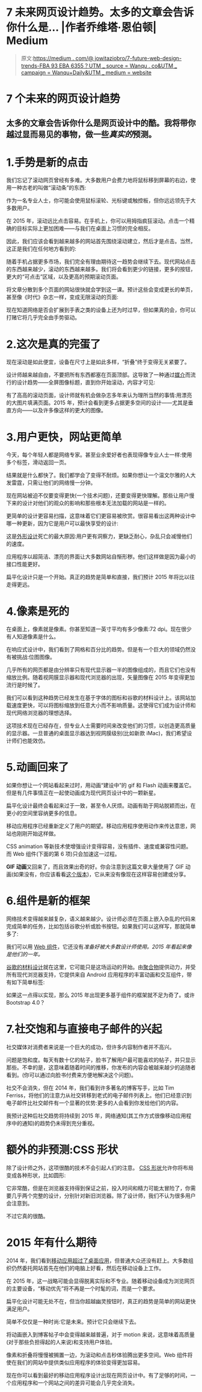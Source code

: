 # 7 未来网页设计趋势。太多的文章会告诉你什么是… |作者乔维塔·恩伯顿| Medium

> 原文:[https://medium . com/@ jowitaziobro/7-future-web-design-trends-FBA 93 EBA 6355？UTM _ source = Wanqu . co&UTM _ campaign = Wanqu+Daily&UTM _ medium = website](https://medium.com/@jowitaziobro/7-future-web-design-trends-fba93eba6355?utm_source=wanqu.co&utm_campaign=Wanqu+Daily&utm_medium=website)

# 7 个未来的网页设计趋势

## 太多的文章会告诉你什么是网页设计中的酷。我将带你越过显而易见的事物，做一些*真实的*预测。

# 1.手势是新的点击

我们忘记了滚动网页曾经有多难。大多数用户会费力地将鼠标移到屏幕的右边，使用一种古老的叫做“滚动条”的东西:



作为一名专业人士，你可能会使用鼠标滚轮、光标键或触控板，但你远远领先于大多数用户。

在 2015 年，滚动远比点击容易。在手机上，你可以用拇指疯狂滚动。点击一个精确的目标实际上更加困难——与我们在桌面上习惯的完全相反。

因此，我们应该会看到越来越多的网站首先围绕滚动建立，然后才是点击。当然，这正是我们在任何地方看到的:



随着手机占据更多市场，我们完全有理由期待这一趋势会继续下去。现代网站点击的东西越来越少，滚动的东西越来越多。我们将会看到更少的链接，更多的按钮，更大的“可点击”区域，以及更高的预期滚动页面。

将文章分散到多个页面的网站很快就会学到这一课。预计这些会变成更长的单页，甚至像《时代》杂志一样，变成无限滚动的页面:



现在知道网络是否会扩展到手表之类的设备上还为时过早，但如果真的会，你可以打赌它将几乎完全由手势驱动。

# 2.这次是真的完蛋了

现在滚动是如此便宜，设备在尺寸上是如此多样，“折叠”终于变得无关紧要了。

设计师越来越自由，不要把所有东西都塞在页面顶部。这导致了一种通过[媒介](/)而流行的设计趋势——全屏图像标题，直到你开始滚动，内容才可见:



有了高高的滚动页面，设计师就有机会做杂志多年来认为理所当然的事情:用漂亮的大图片填满页面。2015 年，预计会看到更多占据更多空间的设计——尤其是垂直方向——以及许多像这样的更大的图像。

# 3.用户更快，网站更简单

今天，每个年轻人都是网络专家。甚至业余爱好者也表现得像专业人士一样:使用多个标签，滑动返回一页。

结果就是什么都快了。我们都学会了变得不耐烦。如果你想让一个温文尔雅的人大发雷霆，只需让他们的网络慢一分钟。



现在网站被迫不仅要变得更快(一个技术问题)，还要变得更快理解。那些让用户慢下来的设计对他们的观众的影响和那些根本无法加载的网站是一样的。

更简单的设计更容易扫描，这意味着它们更容易被欣赏。很容易看出这两种设计中哪一种更新，因为它是用户可以最快享受的设计:





这是[外形设计](http://en.wikipedia.org/wiki/Skeuomorph)死亡的最大原因:用户更有洞察力，更缺乏耐心，杂乱只会减慢他们的速度。

应用程序以超简洁、漂亮的界面让大多数网站自惭形秽。他们这样做是因为最小的接口性能更好。



扁平化设计只是一个开始。真正的趋势是简单和直接，我们预计 2015 年将比以往走得更远。

# 4.像素是死的

在桌面上，像素就是像素。你甚至知道一英寸平均有多少像素:72 dpi。现在很少有人知道像素是什么。



在响应式设计中，我们看到了网格和百分比的趋势。但是有一个巨大的领域仍然没有被挑战:位图图像。

几乎所有的网页都是由分辨率只有现代显示器一半的图像组成的，而且它们也没有缩放比例。随着视网膜显示器和现代浏览器的出现，矢量图像在 2015 年变得更加流行是时候了。

我们可以看到这种趋势已经发生在基于字体的图标和谷歌的材料设计上。该网站加载速度更快，可以将图标缩放到任意大小而不影响质量。这使得它们成为设计师和现代网络浏览器的理想选择。



这项技术现在已经存在，但专业人士需要时间来改变他们的习惯，以创造更高质量的显示器。一旦普通的桌面显示器达到视网膜级别(比如新款 iMac)，我们希望设计师们也能效仿。

# 5.动画回来了

如果你想让一个网站看起来过时，用动画“建设中”的 gif 和 Flash 动画来覆盖它。但是有几件事情正在一起使动画成为现代网页设计中的一颗新星。

扁平化设计最终会看起来过于一致，甚至令人厌烦。动画有助于网站脱颖而出，在更小的空间里容纳更多的信息。



移动应用程序已经重新定义了用户的期望。移动应用程序使用动作来传达意思，网站也刚刚开始这样做。



CSS animation 等新技术使增强设计变得容易，没有插件、速度或兼容性问题。而 Web 组件(下面的第 6 项)只会加速这一过程。

**GIF 动画**又回来了，而且效果出奇的好。你会注意到这篇文章大量使用了 GIF 动画(如果没有，你应该看看[这个版本](http://delighten.co.uk/?p=1596))，它从来没有像现在这样容易创建或分享。

# 6.组件是新的框架

网络技术变得越来越复杂，语义越来越少。设计师必须在页面上嵌入杂乱的代码来完成简单的任务，比如包括谷歌分析或脸书按钮。如果我们可以这样写，那就简单多了:

<google-analytics key="”UA-12345–678&quot;"></google-analytics>

我们可以用 [Web 组件](http://webcomponents.org/)，它还没有*准备好被大多数设计师使用。2015 年看起来像是他们的一年。*

[谷歌的材料设计](http://www.google.co.uk/design/)就在这里，它可能只是这场运动的开始。由[聚合物](https://www.polymer-project.org/0.5/)提供动力，并受所有现代浏览器支持，它提供来自 Android 应用程序的丰富动画和交互组件，带有如下简单标签:



如果这一点得以实现，那么 2015 年出现更多基于组件的框架就不足为奇了。或许 Bootstrap 4.0？

# 7.社交饱和与直接电子邮件的兴起

社交媒体对消费者来说是一个巨大的成功，但许多内容制作者并不高兴。

问题是饱和度。每天有数十亿的帖子，脸书了解用户最可能喜欢的帖子，并只显示那些。不幸的是，这意味着随着时间的推移，你发布的内容会被越来越少的追随者看到。(你可以通过向脸书付费来方便地解决这个问题)。

社交不会消失，但在 2014 年，我们看到许多著名的博客写手，比如 Tim Ferriss，将他们的注意力从社交转移到老式的电子邮件列表上。他们已经意识到电子邮件比社交邮件有一个显著的优势:更多的人会看到你发给他们的内容。



我预计这种后社交趋势将持续到 2015 年，网络通知(其工作方式很像移动应用程序中的通知)的趋势仍未得到充分重视。



# 额外的非预测:CSS 形状

除了设计师之外，这项很酷的技术不会引起人们的注意。 [CSS 形状](http://webplatform.adobe.com/shapes/)允许你将布局变成各种形状，比如圆形:



它非常酷，但是在浏览器支持得到保证之前，投入时间和精力可能太冒险了，你需要几乎两个完整的设计，分别针对新旧浏览器。除了设计师，我们不认为很多用户会注意到。

不过它真的很酷。

# 2015 年有什么期待

2014 年，我们看到[移动应用超过了桌面应用](http://www.smartinsights.com/mobile-marketing/mobile-marketing-analytics/mobile-marketing-statistics/)，但普通大众还没有赶上。大多数组织仍然委托网站首先在他们的电脑上好看，然后在移动设备上工作。

在 2015 年，这一战略可能会显得脱离实际和不专业。随着移动设备成为浏览网页的主要设备，“移动优先”将不再是一个时髦的词，而是一个要求。

扁平化设计可能无处不在，但当你超越幽灵按钮时，真正的趋势是简单的网站更快满足用户。

简单不仅仅是一种时尚:它是未来。预计它只会继续下去。

将动画嵌入到博客帖子中会变得越来越普遍，对于 motion 来说，这意味着高质量(对于那些负担得起的人来说)和支持用户体验。

像素和折叠将慢慢被搁置一边，为滚动和点击秒体验腾出更多空间。Web 组件将使在我们的网站中提供类似应用程序的体验变得更加容易。

现在你可以看到最好的移动应用程序设计出现在网页设计中。有了足够的时间，一个应用程序和一个网站之间的差异可能会几乎完全消失。































